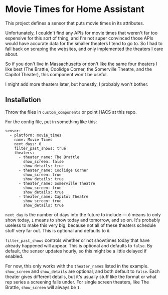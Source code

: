 # Movie Times for Home Assistant
This project defines a sensor that puts movie times in its attributes.

Unfortunately, I couldn't find any APIs for movie times that weren't far too expensive for this sort of thing, and I'm not super convinced those APIs would have accurate data for the smaller theaters I tend to go to. So I had to fall back on scraping the websites, and only implemented the theaters I care about.

So if you don't live in Massachusetts or don't like the same four theaters I like best (The Brattle, Coolidge Corner, the Somerville Theatre, and the Capitol Theater), this component won't be useful.

I might add more theaters later, but honestly, I probably won't bother.

## Installation
Throw the files in `custom_components` or point HACS at this repo.

For the config file, put in something like this:
```
sensor:
  - platform: movie_times
    name: Movie Times
    next_days: 0
    filter_past_shows: true
    theaters:
      - theater_name: The Brattle
        show_screen: false
        show_details: true
      - theater_name: Coolidge Corner
        show_screen: true
        show_details: true
      - theater_name: Somerville Theatre
        show_screen: true
        show_details: true
      - theater_name: Capitol Theatre
        show_screen: true
        show_details: true
```
`next_day` is the number of days into the future to include — `0` means to only show today, `1` means to show today and tomorrow, and so on. It's probably useless to make this very big, because not all of these theaters schedule stuff very far out. This is optional and defaults to `0`.

`filter_past_shows` controls whether or not showtimes today that have already happened will appear. This is optional and defaults to `false`. By default, the sensor updates hourly, so this might be a little delayed if enabled.

For now, this only works with the `theater_name`s listed in the example. `show_screen` and `show_details` are optional, and both default to `false`. Each theater gives different details, but it's usually stuff like the format or what rep series a screening falls under. For single screen theaters, like The Brattle, `show_screen` will always be `1`.
